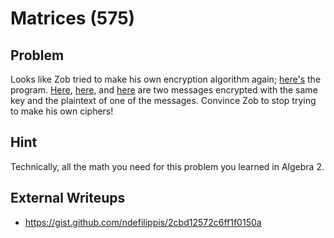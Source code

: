 # Matrices (575)

## Problem

Looks like Zob tried to make his own encryption algorithm again; [here's](files/matrix.java) the program. [Here](files/message1), [here](files/output1), and [here](files/output2) are two messages encrypted with the same key and the plaintext of one of the messages. Convince Zob to stop trying to make his own ciphers!

## Hint

Technically, all the math you need for this problem you learned in Algebra 2.

## External Writeups

* https://gist.github.com/ndefilippis/2cbd12572c6ff1f0150a

